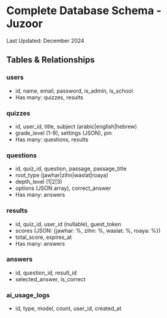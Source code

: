 # Complete Database Schema - Juzoor
Last Updated: December 2024

## Tables & Relationships

### users
- id, name, email, password, is_admin, is_school
- Has many: quizzes, results

### quizzes  
- id, user_id, title, subject (arabic|english|hebrew)
- grade_level (1-9), settings (JSON), pin
- Has many: questions, results

### questions
- id, quiz_id, question, passage, passage_title
- root_type (jawhar|zihn|waslat|roaya)
- depth_level (1|2|3)
- options (JSON array), correct_answer
- Has many: answers

### results
- id, quiz_id, user_id (nullable), guest_token
- scores (JSON: {jawhar: %, zihn: %, waslat: %, roaya: %})
- total_score, expires_at
- Has many: answers

### answers
- id, question_id, result_id
- selected_answer, is_correct

### ai_usage_logs
- id, type, model, count, user_id, created_at

